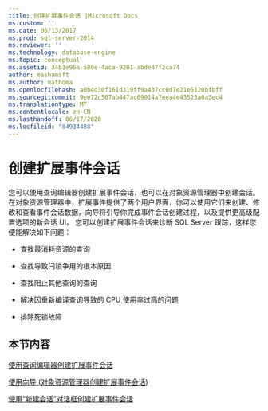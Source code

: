 ```yaml
---
title: 创建扩展事件会话 |Microsoft Docs
ms.custom: ''
ms.date: 06/13/2017
ms.prod: sql-server-2014
ms.reviewer: ''
ms.technology: database-engine
ms.topic: conceptual
ms.assetid: 34b1e95a-a80e-4aca-9201-abde47f2ca74
author: mashamsft
ms.author: mathoma
ms.openlocfilehash: a0b4d30f161d319ff9a437cc0d7e21e5120bfbff
ms.sourcegitcommit: 9ee72c507ab447ac69014a7eea4e43523a0a3ec4
ms.translationtype: MT
ms.contentlocale: zh-CN
ms.lasthandoff: 06/17/2020
ms.locfileid: "84934488"
---
```

# <a name="create-an-extended-events-session"></a>创建扩展事件会话
  您可以使用查询编辑器创建扩展事件会话，也可以在对象资源管理器中创建会话。 在对象资源管理器中，扩展事件提供了两个用户界面，你可以使用它们来创建、修改和查看事件会话数据，向导将引导你完成事件会话创建过程，以及提供更高级配置选项的新会话 UI。 您可以创建扩展事件会话来诊断 SQL Server 跟踪，这样您便能解决如下问题：  
  
-   查找最消耗资源的查询  
  
-   查找导致闩锁争用的根本原因  
  
-   查找阻止其他查询的查询  
  
-   解决因重新编译查询导致的 CPU 使用率过高的问题  
  
-   排除死锁故障  
  
## <a name="in-this-section"></a>本节内容  
 [使用查询编辑器创建扩展事件会话](../../2014/database-engine/create-an-extended-events-session-using-query-editor.md)  
  
 [使用向导 &#40;对象资源管理器创建扩展事件会话&#41;](../ssms/object/object-explorer.md)  
  
 [使用“新建会话”对话框创建扩展事件会话](../../2014/database-engine/create-an-extended-events-session-using-the-new-session-dialog.md)  
  
  
